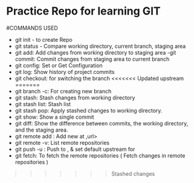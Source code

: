 # Practice Repo for learning GIT

#COMMANDS USED

- git init - to create Repo
- git status - Compare working directory, current branch, staging area
- git add: Add changes from working directory to staging area
-git commit: Commit changes from staging area to current branch
- git config: Set or Get Configuration
- git log: Show history of project commits
- git checkout: for switching the branch
<<<<<<< Updated upstream
=======
- git branch -c: For creating new branch
- git stash: Stash changes from working directory
- git stash list: Stash list
- git stash pop: Apply stashed changes to working directory.
- git show: Show a single commit
- git diff: Show the difference between commits, the working directory, and the staging area.
- git remote add <remote> <url>: Add new <remote> at ,url>
- git remote -v: List remote repositories
- git push -u <remote> <branch>: Push <branch> to <remote>, & set default upstream for <branch>
- git fetch: To fetch the remote repositories ( Fetch changes in remote repositories )
>>>>>>> Stashed changes
